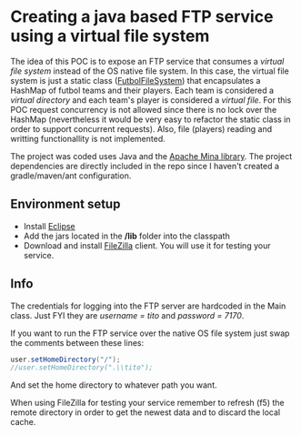 Creating a java based FTP service using a virtual file system
=========

The idea of this POC is to expose an FTP service that consumes a *virtual file system* instead of the OS native file system. In this case, the virtual file system is just a static class ([FutbolFileSystem](https://github.com/augusto-altman/Playground/blob/master/apache-mina-ftp-virtual-file-system/src/futbolFileSystem/FutbolFileSystem.java)) that encapsulates a HashMap of futbol teams and their players. Each team is considered a *virtual directory* and each team's player is considered a *virtual file*. For this POC request concurrency is not allowed since there is no lock over the HashMap (nevertheless it would be very easy to refactor the static class in order to support concurrent requests). Also, file (players) reading and writting functionallity is not implemented.

The project was coded uses Java and the [Apache Mina library](https://mina.apache.org/ftpserver-project/features.html). The project dependencies are directly included in the repo since I haven't created a gradle/maven/ant configuration.

Environment setup
---------

*   Install [Eclipse](https://eclipse.org/downloads/)
*   Add the jars located in the **\/lib** folder into the classpath
*   Download and install [FileZilla](https://filezilla-project.org/) client. You will use it for testing your service.

Info
---------

The credentials for logging into the FTP server are hardcoded in the Main class. Just FYI they are *username = tito* and *password = 7170*.

If you want to run the FTP service over the native OS file system just swap the comments between these lines:

```java
user.setHomeDirectory("/");
//user.setHomeDirectory(".\\tito");
```

And set the home directory to whatever path you want.

When using FileZilla for testing your service remember to refresh (f5) the remote directory in order to get the newest data and to discard the local cache.
